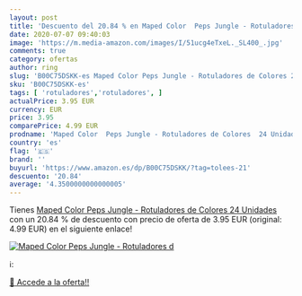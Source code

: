 ```yaml
---
layout: post
title: 'Descuento del 20.84 % en Maped Color  Peps Jungle - Rotuladores d'
date: 2020-07-07 09:40:03
image: 'https://m.media-amazon.com/images/I/51ucg4eTxeL._SL400_.jpg'
comments: true
category: ofertas
author: ring
slug: 'B00C75DSKK-es Maped Color Peps Jungle - Rotuladores de Colores 24 Unidades'
sku: 'B00C75DSKK-es'
tags: [ 'rotuladores','rotuladores', ]
actualPrice: 3.95 EUR
currency: EUR
price: 3.95
comparePrice: 4.99 EUR
prodname: 'Maped Color  Peps Jungle - Rotuladores de Colores  24 Unidades '
country: 'es'
flag: '🇪🇸'
brand: ''
buyurl: 'https://www.amazon.es/dp/B00C75DSKK/?tag=tolees-21'
descuento: '20.84'
average: '4.3500000000000005'
---
```


Tienes [Maped Color  Peps Jungle - Rotuladores de Colores  24 Unidades ](https://www.amazon.es/dp/B00C75DSKK/?tag=tolees-21) con un 20.84 % de descuento con precio de oferta de 3.95 EUR (original: 4.99 EUR) en el siguiente enlace!

[![Maped Color  Peps Jungle - Rotuladores d](https://m.media-amazon.com/images/I/51ucg4eTxeL._SL400_.jpg)](https://www.amazon.es/dp/B00C75DSKK/?tag=tolees-21)

ℹ️:


[🛒 Accede a la oferta!!](https://www.amazon.es/dp/B00C75DSKK/?tag=tolees-21)
